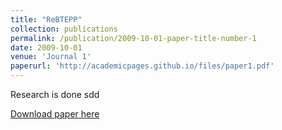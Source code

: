 ```yaml
---
title: "ReBTEPP"
collection: publications
permalink: /publication/2009-10-01-paper-title-number-1
date: 2009-10-01
venue: 'Journal 1'
paperurl: 'http://academicpages.github.io/files/paper1.pdf'
---
```

Research is done sdd

[Download paper here](http://academicpages.github.io/files/paper1.pdf)


